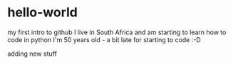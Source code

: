 # hello-world
my first intro to github
I live in South Africa and am starting to learn how to code in python
I'm 50 years old - a bit late for starting to code :-D 

adding new stuff

